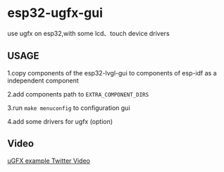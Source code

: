 # esp32-ugfx-gui

use ugfx on esp32,with some lcd、touch device drivers

## USAGE

1.copy components of the esp32-lvgl-gui to components of esp-idf as a independent component

2.add components path to `EXTRA_COMPONENT_DIRS` 

3.run `make menuconfig` to configuration gui

4.add some drivers for ugfx (option)

## Video

[uGFX example Twitter Video](https://twitter.com/InfiniteYuan/status/1031738527266947072)
